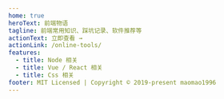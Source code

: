 ```yaml
---
home: true
heroText: 前端物语
tagline: 前端常用知识、踩坑记录、软件推荐等
actionText: 立即查看 →
actionLink: /online-tools/
features:
  - title: Node 相关
  - title: Vue / React 相关
  - title: Css 相关
footer: MIT Licensed | Copyright © 2019-present maomao1996
---
```

